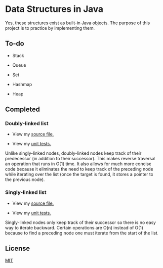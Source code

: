 # Data Structures in Java

Yes, these structures exist as built-in Java objects. The purpose of this
project is to practice by implementing them.

## To-do

- Stack

- Queue

- Set

- Hashmap

- Heap

## Completed

### Doubly-linked list

- View
  my [source file.](src/main/java/com/thomasbreydo/datastructures/DoublyLinkedList.java)

- View
  my [unit tests.](src/test/java/com/thomasbreydo/datastructures/DoublyLinkedListTest.java)

Unlike singly-linked nodes, doubly-linked nodes keep track of their
predecessor (in addition to their successor). This makes reverse traversal an
operation that runs in O(1) time. It also allows for much more concise code
because it eliminates the need to keep track of the preceding node while
iterating over the list (once the target is found, it stores a pointer to the
previous node).

### Singly-linked list

- View
  my [source file.](src/main/java/com/thomasbreydo/datastructures/SinglyLinkedList.java)

- View
  my [unit tests.](src/test/java/com/thomasbreydo/datastructures/SinglyLinkedListTest.java)

Singly-linked nodes only keep track of their successor so there is no easy way
to iterate backward. Certain operations are O(n) instead of O(1) because to find
a preceding node one must iterate from the start of the list.

## License

[MIT](LICENSE)

